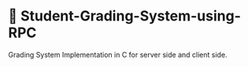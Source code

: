 # :1234: Student-Grading-System-using-RPC
 Grading System Implementation in C for server side and client side.
